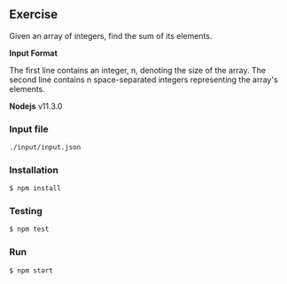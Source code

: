 ## Exercise

Given an array of integers, find the sum of its elements.

**Input Format**

The first line contains an integer, n, denoting the size of the array. 
The second line contains n space-separated integers representing the array's elements.


**Nodejs** v11.3.0

### Input file

```sh 
./input/input.json
```

### Installation

```sh 
$ npm install 
```

### Testing

```sh 
$ npm test 
```

### Run

```sh 
$ npm start 
```
